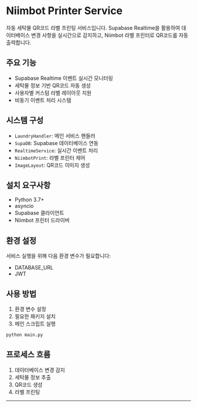 # Niimbot Printer Service

자동 세탁물 QR코드 라벨 프린팅 서비스입니다. Supabase Realtime을 활용하여 데이터베이스 변경 사항을 실시간으로 감지하고, Niimbot 라벨 프린터로 QR코드를 자동 출력합니다.

## 주요 기능

- Supabase Realtime 이벤트 실시간 모니터링
- 세탁물 정보 기반 QR코드 자동 생성
- 사용자별 커스텀 라벨 레이아웃 지원
- 비동기 이벤트 처리 시스템

## 시스템 구성

- `LaundryHandler`: 메인 서비스 핸들러
- `SupaDB`: Supabase 데이터베이스 연동
- `RealtimeService`: 실시간 이벤트 처리
- `NiimbotPrint`: 라벨 프린터 제어
- `ImageLayout`: QR코드 이미지 생성

## 설치 요구사항

- Python 3.7+
- asyncio
- Supabase 클라이언트
- Niimbot 프린터 드라이버

## 환경 설정

서비스 실행을 위해 다음 환경 변수가 필요합니다:
- DATABASE_URL
- JWT

## 사용 방법

1. 환경 변수 설정
2. 필요한 패키지 설치
3. 메인 스크립트 실행

```bash
python main.py
```

## 프로세스 흐름

1. 데이터베이스 변경 감지
2. 세탁물 정보 추출
3. QR코드 생성
4. 라벨 프린팅

---

